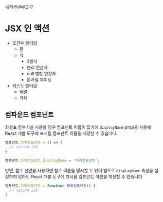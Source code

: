 ###### 네카라쿠배 2기

# JSX 인 액션

- 조건부 렌더링
    - 문
    - 식
        - 3항식
        - 논리 연산자
        - null 병합 연산자
        - 옵셔널 체이닝
- 리스트 렌더링
    - 배열
    - 객체

## 컴파운드 컴포넌트

화살표 함수식을 사용할 경우 컴포넌트 이름이 없기에
`displayName` prop을 사용해 React 개발 도구에 
표시될 컴포넌트 이름을 지정할 수 있습니다.

```jsx
컴포넌트.하위컴포넌트 = () => {
  // return JSX
}

컴포넌트.하위컴포넌트.displayName = '하위컴포넌트';
```

반면, 함수 선언을 사용하면 함수 이름을 명시할 수 있어 
별도로 `displayName` 속성을 설정하지 않아도 
React 개발 도구에 표시될 컴포넌트 이름을 지정할 수 있습니다.

```jsx
컴포넌트.하위컴포넌트 = function 하위컴포넌트() {
  // return JSX
}
```